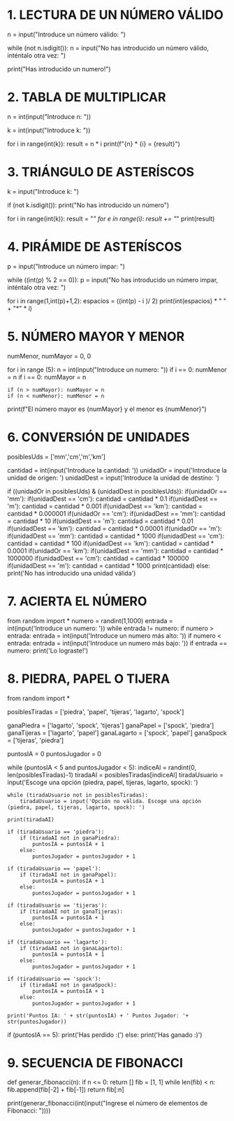 # 1. LECTURA DE UN NÚMERO VÁLIDO

n = input("Introduce un número válido: ")

while (not n.isdigit()):
    n = input("No has introducido un número válido, inténtalo otra vez: ")

print("Has introducido un numero!")
# 2. TABLA DE MULTIPLICAR

n = int(input("Introduce n: "))

k = int(input("Introduce k: "))

for i in range(int(k)):
    result = n * i
    print(f"{n} * {i} = {result}")
# 3. TRIÁNGULO DE ASTERÍSCOS

k = input("Introduce k: ")

if (not k.isdigit()):
    print("No has introducido un número")

for i in range(int(k)):
    result = "*"
    for e in range(i):
        result += "*"
    print(result)
# 4. PIRÁMIDE DE ASTERÍSCOS

p = input("Introduce un número impar: ")

while ((int(p) % 2 == 0)):
    p = input("No has introducido un número impar, inténtalo otra vez: ")

for i in range(1,int(p)+1,2):
    espacios = ((int(p) - i )/ 2)
    print(int(espacios) * " " + "*" * i)
# 5. NÚMERO MAYOR Y MENOR

numMenor, numMayor = 0, 0

for i in range (5):
    n = int(input("Introduce un numero: "))
    if i == 0: numMenor = n 
    if i == 0: numMayor = n 

    if (n > numMayor): numMayor = n 
    if (n < numMenor): numMenor = n

print(f"El número mayor es {numMayor} y el menor es {numMenor}")
# 6. CONVERSIÓN DE UNIDADES

posiblesUds = ['mm','cm','m','km']

cantidad = int(input('Introduce la cantidad: '))
unidadOr = input('Introduce la unidad de origen: ')
unidadDest = input('Introduce la unidad de destino: ')

if ((unidadOr in posiblesUds) & (unidadDest in posiblesUds)):
    if(unidadOr == 'mm'):
        if(unidadDest == 'cm'):
            cantidad = cantidad * 0.1 
        if(unidadDest == 'm'):
            cantidad = cantidad * 0.001
        if(unidadDest == 'km'):
            cantidad = cantidad * 0.000001
    if(unidadOr == 'cm'):
        if(unidadDest == 'mm'):
            cantidad = cantidad * 10 
        if(unidadDest == 'm'):
            cantidad = cantidad * 0.01
        if(unidadDest == 'km'):
            cantidad = cantidad * 0.00001
    if(unidadOr == 'm'):
        if(unidadDest == 'mm'):
            cantidad = cantidad * 1000 
        if(unidadDest == 'cm'):
            cantidad = cantidad * 100
        if(unidadDest == 'km'):
            cantidad = cantidad * 0.0001
    if(unidadOr == 'km'):
        if(unidadDest == 'mm'):
            cantidad = cantidad * 1000000 
        if(unidadDest == 'cm'):
            cantidad = cantidad * 100000
        if(unidadDest == 'm'):
            cantidad = cantidad * 1000
    print(cantidad)
else:
    print('No has introducido una unidad válida')
# 7. ACIERTA EL NÚMERO

from random import *
numero = randint(1,1000)
entrada = int(input('Introduce un numero: '))
while entrada != numero:
    if numero > entrada: entrada = int(input('Introduce un numero más alto: '))
    if numero < entrada: entrada = int(input('Introduce un numero más bajo: '))
if entrada == numero: print('Lo lograste!')
# 8. PIEDRA, PAPEL O TIJERA

from random import *

posiblesTiradas = ['piedra', 'papel', 'tijeras', 'lagarto', 'spock']

ganaPiedra = ['lagarto', 'spock', 'tijeras']
ganaPapel = ['spock', 'piedra']
ganaTijeras = ['lagarto', 'papel']
ganaLagarto = ['spock', 'papel']
ganaSpock = ['tijeras', 'piedra']

puntosIA = 0
puntosJugador = 0

while (puntosIA < 5 and puntosJugador < 5):
    indiceAl = randint(0, len(posiblesTiradas)-1)
    tiradaAI = posiblesTiradas[indiceAl]
    tiradaUsuario = input('Escoge una opción (piedra, papel, tijeras, lagarto, spock): ')

    while (tiradaUsuario not in posiblesTiradas):
        tiradaUsuario = input('Opción no válida. Escoge una opción (piedra, papel, tijeras, lagarto, spock): ')
    
    print(tiradaAI)

    if (tiradaUsuario == 'piedra'):
        if (tiradaAI not in ganaPiedra):
            puntosIA = puntosIA + 1
        else:
            puntosJugador = puntosJugador + 1
    
    if (tiradaUsuario == 'papel'):
        if (tiradaAI not in ganaPapel):
            puntosIA = puntosIA + 1
        else:
            puntosJugador = puntosJugador + 1

    if (tiradaUsuario == 'tijeras'):
        if (tiradaAI not in ganaTijeras):
            puntosIA = puntosIA + 1
        else:
            puntosJugador = puntosJugador + 1

    if (tiradaUsuario == 'lagarto'):
        if (tiradaAI not in ganaLagarto):
            puntosIA = puntosIA + 1
        else:
            puntosJugador = puntosJugador + 1

    if (tiradaUsuario == 'spock'):
        if (tiradaAI not in ganaSpock):
            puntosIA = puntosIA + 1
        else:
            puntosJugador = puntosJugador + 1

    print('Puntos IA: ' + str(puntosIA) + ' Puntos Jugador: '+ str(puntosJugador))

if (puntosIA == 5):
    print('Has perdido :(')
else:
    print('Has ganado :)')
# 9. SECUENCIA DE FIBONACCI

def generar_fibonacci(n):
    if n <= 0:
        return []
    fib = [1, 1]
    while len(fib) < n:
        fib.append(fib[-2] + fib[-1])
    return fib[:n]
    
print(generar_fibonacci(int(input("Ingrese el número de elementos de Fibonacci: "))))